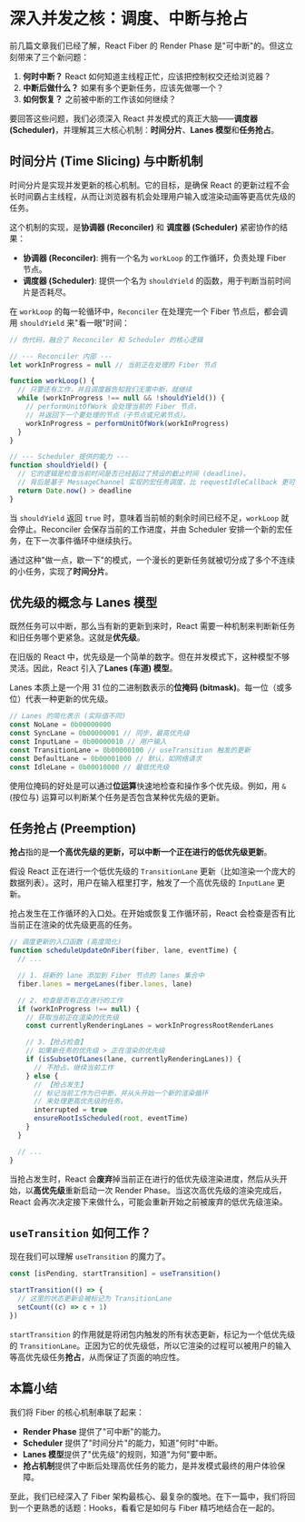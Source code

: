# 深入并发之核：调度、中断与抢占

前几篇文章我们已经了解，React Fiber 的 Render Phase 是"可中断"的。但这立刻带来了三个新问题：

1.  **何时中断？** React 如何知道主线程正忙，应该把控制权交还给浏览器？
2.  **中断后做什么？** 如果有多个更新任务，应该先做哪一个？
3.  **如何恢复？** 之前被中断的工作该如何继续？

要回答这些问题，我们必须深入 React 并发模式的真正大脑——**调度器 (Scheduler)**，并理解其三大核心机制：**时间分片**、**Lanes 模型**和**任务抢占**。

## 时间分片 (Time Slicing) 与中断机制

时间分片是实现并发更新的核心机制。它的目标，是确保 React 的更新过程不会长时间霸占主线程，从而让浏览器有机会处理用户输入或渲染动画等更高优先级的任务。

这个机制的实现，是**协调器 (Reconciler)** 和 **调度器 (Scheduler)** 紧密协作的结果：

- **协调器 (Reconciler)**: 拥有一个名为 `workLoop` 的工作循环，负责处理 Fiber 节点。
- **调度器 (Scheduler)**: 提供一个名为 `shouldYield` 的函数，用于判断当前时间片是否耗尽。

在 `workLoop` 的每一轮循环中，`Reconciler` 在处理完一个 Fiber 节点后，都会调用 `shouldYield` 来"看一眼"时间：

```javascript
// 伪代码，融合了 Reconciler 和 Scheduler 的核心逻辑

// --- Reconciler 内部 ---
let workInProgress = null // 当前正在处理的 Fiber 节点

function workLoop() {
  // 只要还有工作，并且调度器告知我们无需中断，就继续
  while (workInProgress !== null && !shouldYield()) {
    // performUnitOfWork 会处理当前的 Fiber 节点，
    // 并返回下一个要处理的节点（子节点或兄弟节点）。
    workInProgress = performUnitOfWork(workInProgress)
  }
}

// --- Scheduler 提供的能力 ---
function shouldYield() {
  // 它的逻辑是检查当前时间是否已经超过了预设的截止时间 (deadline)。
  // 背后是基于 MessageChannel 实现的宏任务调度，比 requestIdleCallback 更可靠。
  return Date.now() > deadline
}
```

当 `shouldYield` 返回 `true` 时，意味着当前帧的剩余时间已经不足，`workLoop` 就会停止。Reconciler 会保存当前的工作进度，并由 Scheduler 安排一个新的宏任务，在下一次事件循环中继续执行。

通过这种"做一点，歇一下"的模式，一个漫长的更新任务就被切分成了多个不连续的小任务，实现了**时间分片**。

## 优先级的概念与 Lanes 模型

既然任务可以中断，那么当有新的更新到来时，React 需要一种机制来判断新任务和旧任务哪个更紧急。这就是**优先级**。

在旧版的 React 中，优先级是一个简单的数字。但在并发模式下，这种模型不够灵活。因此，React 引入了**Lanes (车道) 模型**。

Lanes 本质上是一个用 31 位的二进制数表示的**位掩码 (bitmask)**。每一位（或多位）代表一种更新的优先级。

```javascript
// Lanes 的简化表示 (实际值不同)
const NoLane = 0b00000000
const SyncLane = 0b00000001 // 同步，最高优先级
const InputLane = 0b00000010 // 用户输入
const TransitionLane = 0b00000100 // useTransition 触发的更新
const DefaultLane = 0b00001000 // 默认，如网络请求
const IdleLane = 0b00010000 // 最低优先级
```

使用位掩码的好处是可以通过**位运算**快速地检查和操作多个优先级。例如，用 `&` (按位与) 运算可以判断某个任务是否包含某种优先级的更新。

## 任务抢占 (Preemption)

**抢占**指的是**一个高优先级的更新，可以中断一个正在进行的低优先级更新**。

假设 React 正在进行一个低优先级的 `TransitionLane` 更新（比如渲染一个庞大的数据列表）。这时，用户在输入框里打字，触发了一个高优先级的 `InputLane` 更新。

抢占发生在工作循环的入口处。在开始或恢复工作循环前，React 会检查是否有比当前正在渲染的优先级更高的任务。

```javascript
// 调度更新的入口函数 (高度简化)
function scheduleUpdateOnFiber(fiber, lane, eventTime) {
  // ...

  // 1. 将新的 lane 添加到 Fiber 节点的 lanes 集合中
  fiber.lanes = mergeLanes(fiber.lanes, lane)

  // 2. 检查是否有正在进行的工作
  if (workInProgress !== null) {
    // 获取当前正在渲染的优先级
    const currentlyRenderingLanes = workInProgressRootRenderLanes

    // 3.【抢占检查】
    // 如果新任务的优先级 > 正在渲染的优先级
    if (isSubsetOfLanes(lane, currentlyRenderingLanes)) {
      // 不抢占，继续当前工作
    } else {
      // 【抢占发生】
      // 标记当前工作为已中断，并从头开始一个新的渲染循环
      // 来处理更高优先级的任务。
      interrupted = true
      ensureRootIsScheduled(root, eventTime)
    }
  }

  // ...
}
```

当抢占发生时，React 会**废弃**掉当前正在进行的低优先级渲染进度，然后从头开始，以**高优先级**重新启动一次 Render Phase。当这次高优先级的渲染完成后，React 会再次决定接下来做什么，可能会重新开始之前被废弃的低优先级渲染。

## `useTransition` 如何工作？

现在我们可以理解 `useTransition` 的魔力了。

```javascript
const [isPending, startTransition] = useTransition()

startTransition(() => {
  // 这里的状态更新会被标记为 TransitionLane
  setCount((c) => c + 1)
})
```

`startTransition` 的作用就是将闭包内触发的所有状态更新，标记为一个低优先级的 `TransitionLane`。正因为它的优先级低，所以它渲染的过程可以被用户的输入等高优先级任务**抢占**，从而保证了页面的响应性。

## 本篇小结

我们将 Fiber 的核心机制串联了起来：

- **Render Phase** 提供了"可中断"的能力。
- **Scheduler** 提供了"时间分片"的能力，知道"何时"中断。
- **Lanes 模型**提供了"优先级"的规则，知道"为何"要中断。
- **抢占机制**提供了中断后处理高优任务的能力，是并发模式最终的用户体验保障。

至此，我们已经深入了 Fiber 架构最核心、最复杂的腹地。在下一篇中，我们将回到一个更熟悉的话题：Hooks，看看它是如何与 Fiber 精巧地结合在一起的。
